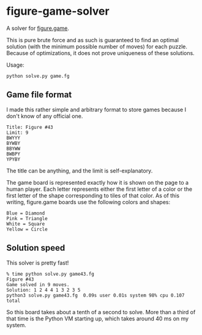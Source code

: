 # figure-game-solver

A solver for [figure.game](https://figure.game/).

This is pure brute force and as such is guaranteed to find an
optimal solution (with the minimum possible number of moves) for
each puzzle. Because of optimizations, it does not prove uniqueness
of these solutions.

Usage:

    python solve.py game.fg

## Game file format

I made this rather simple and arbitrary format to store games
because I don't know of any official one.

    Title: Figure #43
    Limit: 9
    BWYYY
    BYWBY
    BBYWW
    BWBPY
    YPYBY

The title can be anything, and the limit is self-explanatory.

The game board is represented exactly how it is shown on the page
to a human player. Each letter represents either the first letter of
a color or the first letter of the shape corresponding to tiles of
that color. As of this writing, figure.game boards use the following
colors and shapes:

    Blue = Diamond
    Pink = Triangle
    White = Square
    Yellow = Circle

## Solution speed

This solver is pretty fast!

    % time python solve.py game43.fg
    Figure #43
    Game solved in 9 moves.
    Solution: 1 2 4 4 1 3 2 3 5
    python3 solve.py game43.fg  0.09s user 0.01s system 98% cpu 0.107 total

So this board takes about a tenth of a second to solve. More than a third of
that time is the Python VM starting up, which takes around 40 ms on my system.
